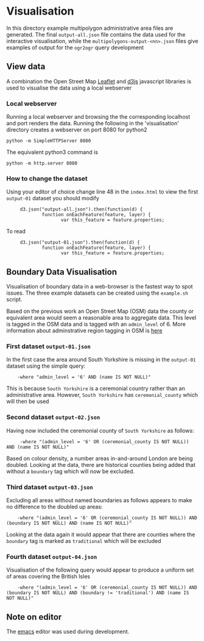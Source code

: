 # Visualisation

In this directory example multipolygon administrative area files are generated. The final `output-all.json` file contains the data used for the interactive visualisation, while the `multipolygons-output-<nn>.json` files give examples of output for the `ogr2ogr` query development

## View data

A combination the Open Street Map [Leaflet](https://leafletjs.com) and [d3js](https://d3js.org) javascript libraries is used to visualise the data using a local webserver

### Local webserver

   Running a local webserver and browsing the the corresponding localhost and port renders the data. Running the following in the 'visualisation' directory creates a webserver on port 8080 for python2

```
python -m SimpleHTTPServer 8080
```

The equivalent python3 command is

```
python -m http.server 8080
```

### How to change the dataset

   Using your editor of choice change line 48 in the `index.html` to view the first `output-01` dataset you should modify

```
     d3.json("output-all.json").then(function(d) {
             function onEachFeature(feature, layer) {
                    var this_feature = feature.properties;

```

To read

```
     d3.json("output-01.json").then(function(d) {
             function onEachFeature(feature, layer) {
                    var this_feature = feature.properties;
```

## Boundary Data Visualisation

Visualisation of boundary data in a web-browser is the fastest way to spot issues. The three example datasets can be created using the `example.sh` script.

Based on the previous work an Open Street Map (OSM) data the county or equivalent area would seem a reasonable area to aggregate data. This level is tagged in the OSM data and is tagged with an `admin_level` of 6. More information about adminstrative region tagging in OSM is [here](https://wiki.openstreetmap.org/wiki/Tag%3aboundary=administrative)

### First dataset `output-01.json`

In the first case the area around South Yorkshire is missing in the `output-01` dataset using the simple query:

```
    -where "admin_level = '6' AND (name IS NOT NULL)"
```

This is because `South Yorkshire` is a ceremonial country rather than an administrative area. However, `South Yorkshire` has `ceremonial_county` which will then be used

### Second dataset `output-02.json`

Having now included the ceremonial county of `South Yorkshire` as follows:

```
     -where "(admin_level = '6' OR (ceremonial_county IS NOT NULL)) AND (name IS NOT NULL)"
```

Based on colour density, a number areas in-and-around London are being doubled. Looking at the data, there are historical counties being added that without a `boundary` tag which will now be excluded.

### Third dataset `output-03.json`

Excluding all areas without named boundaries as follows appears to make no difference to the doubled up areas:

```
    -where "(admin_level = '6' OR (ceremonial_county IS NOT NULL)) AND (boundary IS NOT NULL) AND (name IS NOT NULL)"
```

Looking at the data again it would appear that there are counties where the `boundary` tag is marked as `traditional` which will be excluded


### Fourth dataset `output-04.json`

Visualisation of the following query would appear to produce a uniform set of areas covering the British Isles  

```
    -where "(admin_level = '6' OR (ceremonial_county IS NOT NULL)) AND (boundary IS NOT NULL) AND (boundary != 'traditional') AND (name IS NOT NULL)"

```

## Note on editor

The [emacs](https://www.gnu.org/software/emacs) editor was used during development.